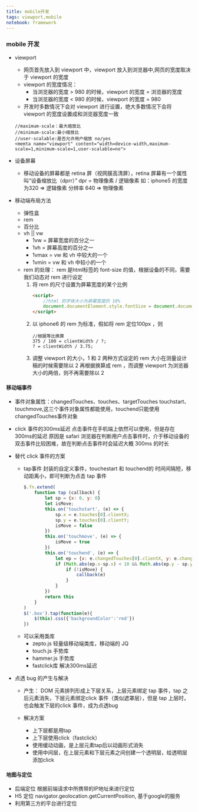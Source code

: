 ```yaml
---
title: mobile开发
tags: viewport,mobile
notebook: framework
---
```


### mobile 开发

- viewport
    - 网页首先放入到 viewport 中，viewport 放入到浏览器中,网页的宽度取决于 viewport 的宽度
    - viewport 的宽度情况：
        - 当浏览器的宽度 > 980 的时候，viewport 的宽度 = 浏览器的宽度
        - 当浏览器的宽度 < 980 的时候，viewport 的宽度 = 980
    - 开发时多数情况下会对 viewport 进行设置，绝大多数情况下会将 viewport 的宽度设置成和浏览器宽度一致
    ```
    //maximum-scale：最大缩放比
    //minimum-scale:最小缩放比
    //user-scalable:是否允许用户缩放 no/yes
    <memta name="viewport" content="width=device-width,maximum-scale=1,minimum-scale=1,user-scalable=no">
    ```

- 设备屏幕
    -  移动设备的屏幕都是 retina 屏（视网膜高清屏），retina 屏幕有一个属性叫“设备缩放比（dprr）”
    dpr = 物理像素 / 逻辑像素
    如：iphone5 的宽度为320 => 逻辑像素
        分辨率 640 => 物理像素
- 移动端布局方法
    - 弹性盒
    - rem
    - 百分比
    - vh || vw
        - 1vw = 屏幕宽度的百分之一
        - 1vh = 屏幕高度的百分之一
        - 1vmax = vw 和 vh 中较大的一个 
        - 1vmin = vw 和 vh 中较小的一个
    - rem 的处理：
        rem 是html标签的 font-size 的值，根据设备的不同，需要我们动态对 rem 进行设定
        1. 将 rem 的尺寸设置为屏幕宽度的某个比例
            ```html
            <script>
                //html 的字体大小为屏幕宽度的 10%
                document.documentElement.style.fontSize = document.documentElement.clientWidth / 10 + 'px'
            </script>
            ```
        2. 以 iphone6 的 rem 为标准，假如将 rem 定位100px ，则
            ```
            //根据等比换算
            375 / 100 = clientWidth / ?;
            ? = clientWidth / 3.75;
            ```
        3. 调整 viewport 的大小，1 和 2 两种方式设定的 rem 大小在测量设计稿的时候需要除以 2 再根据换算成 rem ，而调整 viewport 为浏览器大小的两倍，则不再需要除以 2 


#### 移动端事件
- 事件对象属性：changedTouches、touches、targetTouches
    touchstart、touchmove,这三个事件对象属性都能使用，touchend只能使用changedTouches事件对象
- click 事件的300ms延迟
    点击事件在手机端上依然可以使用，但是存在300ms的延迟
    原因是 safari 浏览器在判断用户点击事件时，介于移动设备的双击事件比较困难，故在判断点击事件时会延迟大概 300ms 的时长

- 替代 click 事件的方案
    - tap事件
        封装的自定义事件，touchestart 和 touchend的 时间间隔短，移动距离小，即可判断为点击 tap 事件
        ```javascript
        $.fn.extend(
            function tap (callback) {
                let sp = {x: 0, y: 0}
                let isMove;
                this.on('touchstart', (e) => {
                    sp.x = e.touches[0].clientX;
                    sp.y = e.touches[0].clientY;
                    isMove = false
                })
                this.on('touchmove', (e) => {
                    isMove = true
                })
                this.on('touchend', (e) => {
                    let ep = {x: e.changedTouches[0].clientX, y: e.changedTouches[0].clientY}
                    if (Math.abs(ep.x-sp.x) < 10 && Math.abs(ep.y - sp.y) < 10) {
                        if (!isMove) {
                            callback(e)
                        }
                    }
                })
                return this
            }
        )
        $('.box').tap(function(e){
            $(this).css({'backgroundColor':'red'})
        })
        ```
    - 可以采用类库
        - zepto.js 轻量级移动端类库，移动端的 JQ
        - touch.js 手势库
        - hammer.js 手势库
        - fastclick库 解决300ms延迟

- 点透 bug 的产生与解决
    - 产生：
        DOM 元素排列形成上下层关系，上层元素绑定 tap 事件，tap 之后元素消失，下层元素绑定click 事件（类似遮罩层），但是 tap 上层时，也会触发下层的click 事件，成为点透bug
    
    - 解决方案
        - 上下层都是用tap
        - 上下层使用click（fastclick）
        - 使用缓动动画，是上层元素tap后以动画形式消失
        - 使用中间层，在上层元素和下层元素之间创建一个透明层，给透明层添加click


#### 地图与定位
- 后端定位
    根据前端请求中所携带的IP地址来进行定位
- H5 定位
    navigator.geolocation.getCurrentPosition, 基于google的服务
- 利用第三方的平台进行定位
